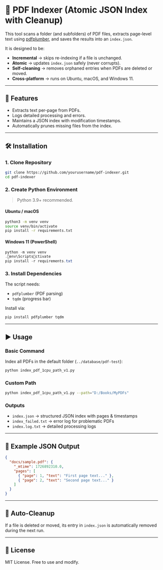 # 📑 PDF Indexer (Atomic JSON Index with Cleanup)

This tool scans a folder (and subfolders) of PDF files, extracts page-level text using [pdfplumber](https://github.com/jsvine/pdfplumber), and saves the results into an `index.json`.  

It is designed to be:
- **Incremental** → skips re-indexing if a file is unchanged.  
- **Atomic** → updates `index.json` safely (never corrupts).  
- **Self-cleaning** → removes orphaned entries when PDFs are deleted or moved.  
- **Cross-platform** → runs on Ubuntu, macOS, and Windows 11.  

---

## 🚀 Features
- Extracts text per-page from PDFs.  
- Logs detailed processing and errors.  
- Maintains a JSON index with modification timestamps.  
- Automatically prunes missing files from the index.  

---

## 🛠️ Installation

### 1. Clone Repository
```bash
git clone https://github.com/yourusername/pdf-indexer.git
cd pdf-indexer
```

### 2. Create Python Environment
> Python 3.9+ recommended.

#### Ubuntu / macOS
```bash
python3 -m venv venv
source venv/bin/activate
pip install -r requirements.txt
```

#### Windows 11 (PowerShell)
```powershell
python -m venv venv
.env\Scriptsctivate
pip install -r requirements.txt
```

### 3. Install Dependencies
The script needs:
- `pdfplumber` (PDF parsing)
- `tqdm` (progress bar)

Install via:
```bash
pip install pdfplumber tqdm
```

---

## ▶️ Usage

### Basic Command
Index all PDFs in the default folder (`../database/pdf-test`):
```bash
python index_pdf_1cpu_path_v1.py
```

### Custom Path
```bash
python index_pdf_1cpu_path_v1.py --path="D:/Books/MyPDFs"
```

### Outputs
- `index.json` → structured JSON index with pages & timestamps  
- `index_failed.txt` → error log for problematic PDFs  
- `index.log.txt` → detailed processing logs  

---

## 📂 Example JSON Output
```json
{
  "docs/sample.pdf": {
    "_mtime": 1726892310.0,
    "pages": [
      { "page": 1, "text": "First page text..." },
      { "page": 2, "text": "Second page text..." }
    ]
  }
}
```

---

## 🧹 Auto-Cleanup
If a file is deleted or moved, its entry in `index.json` is automatically removed during the next run.

---

## 📖 License
MIT License. Free to use and modify.

